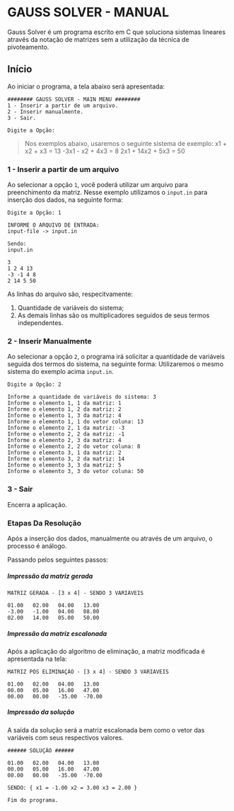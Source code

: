 # GAUSS SOLVER - MANUAL

Gauss Solver é um programa escrito em C que soluciona sistemas lineares através da notação de matrizes sem a utilização da técnica de pivoteamento.

## Início

Ao iniciar o programa, a tela abaixo será apresentada:

~~~
######## GAUSS SOLVER - MAIN MENU ########
1 - Inserir a partir de um arquivo.
2 - Inserir manualmente.
3 - Sair.

Digite a Opção: 
~~~

> Nos exemplos abaixo, usaremos o seguinte sistema de exemplo:
> x1 + x2 + x3 = 13
> -3x1 - x2 + 4x3 = 8
> 2x1 + 14x2 + 5x3 = 50

### 1 - Inserir a partir de um arquivo
Ao selecionar a opção `1`, você poderá utilizar um arquivo para preenchimento da matriz. Nesse exemplo utilizamos o `input.in` para inserção dos dados, na seguinte forma:
~~~
Digite a Opção: 1

INFORME O ARQUIVO DE ENTRADA:
input-file -> input.in

Sendo:
input.in

3
1 2 4 13
-3 -1 4 8
2 14 5 50
~~~

As linhas do arquivo são, respecitvamente:
1. Quantidade de variáveis do sistema;
2.  As demais linhas são os multiplicadores seguidos de seus termos independentes.

### 2 - Inserir Manualmente
Ao selecionar a opção `2`, o programa irá solicitar a quantidade de variáveis seguida dos termos do sistema, na seguinte forma:
Utilizaremos o mesmo sistema do exemplo acima `input.in`.
~~~
Digite a Opção: 2

Informe a quantidade de variáveis do sistema: 3
Informe o elemento 1, 1 da matriz: 1
Informe o elemento 1, 2 da matriz: 2
Informe o elemento 1, 3 da matriz: 4
Informe o elemento 1, 1 do vetor coluna: 13
Informe o elemento 2, 1 da matriz: -3
Informe o elemento 2, 2 da matriz: -1
Informe o elemento 2, 3 da matriz: 4
Informe o elemento 2, 2 do vetor coluna: 8
Informe o elemento 3, 1 da matriz: 2
Informe o elemento 3, 2 da matriz: 14
Informe o elemento 3, 3 da matriz: 5
Informe o elemento 3, 3 do vetor coluna: 50
~~~

### 3 - Sair
Encerra a  aplicação.

### Etapas Da Resolução
Após a inserção dos dados, manualmente ou através de um arquivo, o processo é análogo.

Passando pelos seguintes passos:

##### Impressão da matriz gerada
~~~
MATRIZ GERADA - [3 x 4] - SENDO 3 VARIÁVEIS

01.00   02.00   04.00   13.00
-3.00   -1.00   04.00   08.00
02.00   14.00   05.00   50.00
~~~

##### Impressão da matriz escalonada
Após a aplicação do algoritmo de eliminação, a matriz modificada é apresentada na tela:
~~~
MATRIZ PÓS ELIMINAÇÃO - [3 x 4] - SENDO 3 VARIÁVEIS

01.00   02.00   04.00   13.00
00.00   05.00   16.00   47.00
00.00   00.00   -35.00  -70.00
~~~

##### Impressão da solução

A saída da solução será a matriz escalonada bem como o vetor das variáveis com seus respectivos valores.
~~~
###### SOLUÇÃO ######

01.00   02.00   04.00   13.00
00.00   05.00   16.00   47.00
00.00   00.00   -35.00  -70.00

SENDO: { x1 = -1.00 x2 = 3.00 x3 = 2.00 }

Fim do programa.
~~~